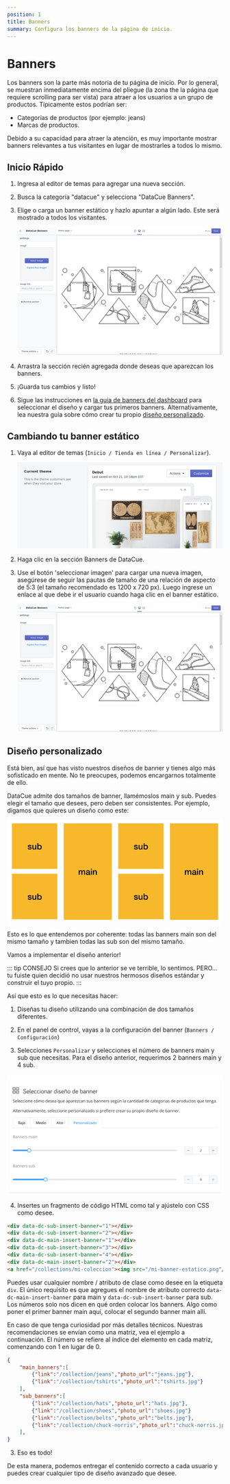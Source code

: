 ```yaml
---
position: 1
title: Banners
summary: Configura los banners de la página de inicio.
---
```


# Banners

Los banners son la parte más notoria de tu página de inicio. Por lo general, se muestran inmediatamente encima del pliegue (la zona the la página que requiere scrolling para ser vista) para atraer a los usuarios a un grupo de productos. Típicamente estos podrían ser:

- Categorías de productos (por ejemplo: jeans)
- Marcas de productos.

Debido a su capacidad para atraer la atención, es muy importante mostrar banners relevantes a tus visitantes en lugar de mostrarles a todos lo mismo.

## Inicio Rápido

1. Ingresa al editor de temas para agregar una nueva sección.

2. Busca la categoría "datacue" y selecciona "DataCue Banners".

3. Elige o carga un banner estático y hazlo apuntar a algún lado. Este será mostrado a todos los visitantes.

   ![Cargando un banner estático](../../shopify/images/homepage_banners.png)

4. Arrastra la sección recién agregada donde deseas que aparezcan los banners.

5. ¡Guarda tus cambios y listo!

6. Sigue las instrucciones en [la guía de banners del dashboard](/es/dashboard/banners.html) para seleccionar el diseño y cargar tus primeros banners. Alternativamente, lea nuestra guía sobre cómo crear tu propio [diseño personalizado](#diseno-personalizado).

## Cambiando tu banner estático

1. Vaya al editor de temas (`Inicio / Tienda en línea / Personalizar`).

   ![Theme settings](./images/customize_theme.png)

2. Haga clic en la sección Banners de DataCue.

3. Use el botón 'seleccionar imagen' para cargar una nueva imagen, asegúrese de seguir las pautas de tamaño de una relación de aspecto de 5:3 (el tamaño recomendado es 1200 x 720 px). Luego ingrese un enlace al que debe ir el usuario cuando haga clic en el banner estático.

   ![Uploading a static banner](./images/homepage_banners.png)

## Diseño personalizado

Está bien, así que has visto nuestros diseños de banner y tienes algo más sofisticado en mente. No te preocupes, podemos encargarnos totalmente de ello.

DataCue admite dos tamaños de banner, llamémoslos main y sub. Puedes elegir el tamaño que desees, pero deben ser consistentes. Por ejemplo, digamos que quieres un diseño como este:

![Diseño personalizado](./images/custom-layout.png)

Esto es lo que entendemos por coherente: todas las banners main son del mismo tamaño y tambien todas las sub son del mismo tamaño.

Vamos a implementar el diseño anterior!

::: tip CONSEJO
Si crees que lo anterior se ve terrible, lo sentimos. PERO... tu fuiste quien decidió no usar nuestros hermosos diseños estándar y construir el tuyo propio.
:::

Así que esto es lo que necesitas hacer:

1. Diseñas tu diseño utilizando una combinación de dos tamaños diferentes.

2. En el panel de control, vayas a la configuración del banner (`Banners / Configuración`)

3. Selecciones `Personalizar` y selecciones el número de banners main y sub que necesitas. Para el diseño anterior, requerimos 2 banners main y 4 sub.

![Configuración de banner](./images/banner-settings.png)

4. Insertes un fragmento de código HTML como tal y ajústelo con CSS como desee.

``` html
<div data-dc-sub-insert-banner="1"></div>
<div data-dc-sub-insert-banner="2"></div>
<div data-dc-main-insert-banner="1"></div>
<div data-dc-sub-insert-banner="3"></div>
<div data-dc-sub-insert-banner="4"></div>
<div data-dc-main-insert-banner="2"></div>
<a href="/collections/mi-coleccion"><img src="/mi-banner-estatico.png"/></a>
```

Puedes usar cualquier nombre / atributo de clase como desee en la etiqueta `div`. El único requisito es que agregues el nombre de atributo correcto `data-dc-main-insert-banner` para main y `data-dc-sub-insert-banner` para sub. Los números solo nos dicen en qué orden colocar los banners. Algo como poner el primer banner main aquí, colocar el segundo banner main allí.

En caso de que tenga curiosidad por más detalles técnicos. Nuestras recomendaciones se envían como una matriz, vea el ejemplo a continuación. El número se refiere al índice del elemento en cada matriz, comenzando con 1 en lugar de 0.

``` json
{
    "main_banners":[
        {"link":"/collection/jeans","photo_url":"jeans.jpg"},
        {"link":"/collection/tshirts","photo_url":"tshirts.jpg"}
    ],
    "sub_banners":[
        {"link":"/collection/hats","photo_url":"hats.jpg"},
        {"link":"/collection/shoes","photo_url":"shoes.jpg"}
        {"link":"/collection/belts","photo_url":"belts.jpg"},
        {"link":"/collection/chuck-norris","photo_url":"chuck-norris.jpg"}
    ],
}
```

3. Eso es todo!

De esta manera, podemos entregar el contenido correcto a cada usuario y puedes crear cualquier tipo de diseño avanzado que desee.
